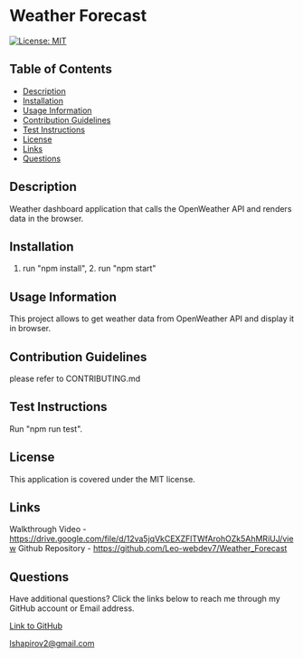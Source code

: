 # Weather Forecast

[![License: MIT](https://img.shields.io/badge/License-MIT-yellow.svg)](https://opensource.org/licenses/MIT)

## Table of Contents

* [Description](#description)
* [Installation](#installation)
* [Usage Information](#usage-information)
* [Contribution Guidelines](#contribution-guidelines)
* [Test Instructions](#test-instructions)
* [License](#license)
* [Links](#links)
* [Questions](#questions)

## Description

Weather dashboard application that calls the OpenWeather API and renders data in the browser.

## Installation

1. run "npm install", 2. run "npm start"

## Usage Information

This project allows to get weather data from OpenWeather API and display it in browser.

## Contribution Guidelines

please refer to CONTRIBUTING.md 

## Test Instructions

Run "npm run test".

## License

This application is covered under the MIT license.

## Links

Walkthrough Video - https://drive.google.com/file/d/12va5jqVkCEXZFlTWfArohOZk5AhMRiUJ/view
Github Repository - https://github.com/Leo-webdev7/Weather_Forecast

## Questions

Have additional questions? Click the links below to reach me through my GitHub account or Email address.

[Link to GitHub](https://github.com/Leo-webdev7)

<a href="mailto:lshapirov2@gmail.com">lshapirov2@gmail.com</a>

